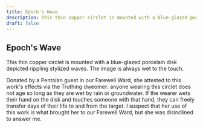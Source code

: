 ```yaml
---
title: Epoch's Wave
description: This thin copper circlet is mounted with a blue-glazed porcelain disk depicted rippling stylized...
draft: false
---
```


## Epoch's Wave

This thin copper circlet is mounted with a blue-glazed porcelain disk depicted rippling stylized
waves. The image is always wet to the touch.

Donated by a Pentolan guest in our Farewell Ward, she attested to this work's effects via the
Truthing dweomer: anyone wearing this circlet does not age so long as they are wet by rain or
groundwater. If the wearer wets their hand on the disk and touches someone with that hand, they
can freely transfer days of their life to and from the target. I suspect that her use of this
work is what brought her to our Farewell Ward, but she was disinclined to answer me.
